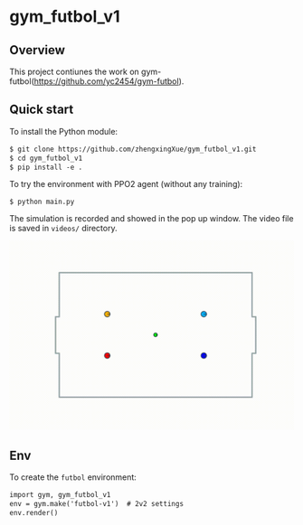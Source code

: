# gym_futbol_v1

## Overview
This project contiunes the work on gym-futbol(https://github.com/yc2454/gym-futbol).

## Quick start

To install the Python module:
```
$ git clone https://github.com/zhengxingXue/gym_futbol_v1.git
$ cd gym_futbol_v1
$ pip install -e .
```

To try the environment with PPO2 agent (without any training):
```
$ python main.py
```
The simulation is recorded and showed in the pop up window. The video file is saved in ``videos/`` directory.

![](supplement/ppo2-futbol-pre-train.gif)

## Env

To create the ``futbol`` environment:
```
import gym, gym_futbol_v1
env = gym.make('futbol-v1')  # 2v2 settings
env.render()
```
